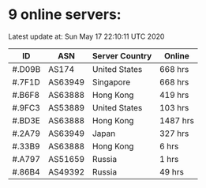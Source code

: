 # 9 online servers:

Latest update at: Sun May 17 22:10:11 UTC 2020

| ID | ASN | Server Country | Online |
| -- | --- | -------------- | ------ |
| #.D09B | AS174 | United States | 668 hrs |
| #.7F1D | AS63949 | Singapore | 668 hrs |
| #.B6F8 | AS63888 | Hong Kong | 419 hrs |
| #.9FC3 | AS53889 | United States | 103 hrs |
| #.BD3E | AS63888 | Hong Kong | 1487 hrs |
| #.2A79 | AS63949 | Japan | 327 hrs |
| #.33B9 | AS63888 | Hong Kong | 6 hrs |
| #.A797 | AS51659 | Russia | 1 hrs |
| #.86B4 | AS49392 | Russia | 49 hrs |

